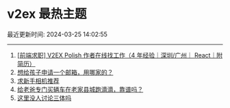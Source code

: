 # v2ex 最热主题

最近更新时间: 2024-03-25 14:02:55

--- 
1. [[前端求职] V2EX Polish 作者在线找工作（4 年经验｜深圳/广州｜ React｜附简历）](https://www.v2ex.com/t/1026619) 
2. [想给孩子申请一个邮箱，用哪家的？](https://www.v2ex.com/t/1026640) 
3. [求新手相机推荐](https://www.v2ex.com/t/1026625) 
4. [给老爸专门买辆车在老家县城跑滴滴，靠谱吗？](https://www.v2ex.com/t/1026634) 
5. [这里没人讨论三体吗](https://www.v2ex.com/t/1026641) 
